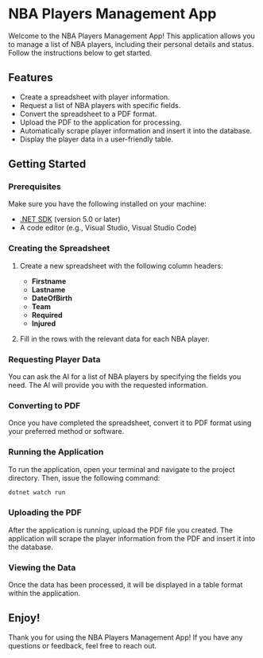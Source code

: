 # NBA Players Management App

Welcome to the NBA Players Management App! This application allows you to manage a list of NBA players, including their personal details and status. Follow the instructions below to get started.

## Features

- Create a spreadsheet with player information.
- Request a list of NBA players with specific fields.
- Convert the spreadsheet to a PDF format.
- Upload the PDF to the application for processing.
- Automatically scrape player information and insert it into the database.
- Display the player data in a user-friendly table.

## Getting Started

### Prerequisites

Make sure you have the following installed on your machine:

- [.NET SDK](https://dotnet.microsoft.com/download) (version 5.0 or later)
- A code editor (e.g., Visual Studio, Visual Studio Code)

### Creating the Spreadsheet

1. Create a new spreadsheet with the following column headers:
   - **Firstname**
   - **Lastname**
   - **DateOfBirth**
   - **Team**
   - **Required**
   - **Injured**

2. Fill in the rows with the relevant data for each NBA player.

### Requesting Player Data

You can ask the AI for a list of NBA players by specifying the fields you need. The AI will provide you with the requested information.

### Converting to PDF

Once you have completed the spreadsheet, convert it to PDF format using your preferred method or software.

### Running the Application

To run the application, open your terminal and navigate to the project directory. Then, issue the following command:

```bash
dotnet watch run
```

### Uploading the PDF

After the application is running, upload the PDF file you created. The application will scrape the player information from the PDF and insert it into the database.

### Viewing the Data

Once the data has been processed, it will be displayed in a table format within the application.

## Enjoy!

Thank you for using the NBA Players Management App! If you have any questions or feedback, feel free to reach out.
